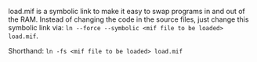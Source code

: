 load.mif is a symbolic link to make it easy to swap programs in and out of the RAM.
Instead of changing the code in the source files, just change this symbolic link via:
`ln --force --symbolic <mif file to be loaded> load.mif`.

Shorthand:
`ln -fs <mif file to be loaded> load.mif`
